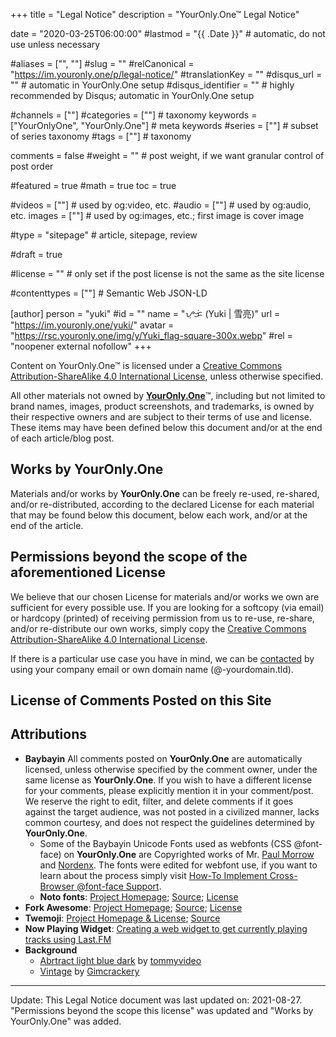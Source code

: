 +++
title = "Legal Notice"
description = "YourOnly.One™ Legal Notice"

date = "2020-03-25T06:00:00"
#lastmod = "{{ .Date }}"    # automatic, do not use unless necessary

#aliases = ["", ""]
#slug = ""
#relCanonical = "https://im.youronly.one/p/legal-notice/"
#translationKey = ""
#disqus_url = ""                                                    # automatic in YourOnly.One setup
#disqus_identifier = ""                                             # highly recommended by Disqus; automatic in YourOnly.One setup

#channels = [""]
#categories = [""]                                                   # taxonomy
keywords = ["YourOnlyOne", "YourOnly.One"]                                                     # meta keywords
#series = [""]                                                       # subset of series taxonomy
#tags = [""]                                                         # taxonomy

comments = false
#weight = ""                                                        # post weight, if we want granular control of post order

#featured = true
#math = true
toc = true

#videos = [""]                                                       # used by og:video, etc.
#audio = [""]                                                        # used by og:audio, etc.
images = [""]                                                       # used by og:images, etc.; first image is cover image

#type = "sitepage"                                                           # article, sitepage, review

#draft = true

#license = ""                                                       # only set if the post license is not the same as the site license

#contenttypes = [""]                                                 # Semantic Web JSON-LD

[author]
  person = "yuki"
  #id = ""
  name = "ᜌᜓᜃᜒ (Yuki | 雪亮)"
  url = "https://im.youronly.one/yuki/"
  avatar = "https://rsc.youronly.one/img/y/Yuki_flag-square-300x.webp"
  #rel = "noopener external nofollow"
+++

<!-- <a href="https://creativecommons.org/licenses/by-sa/4.0/" aria-label="License: Creative Commons Attribution-ShareAlike 4.0 International" referrerpolicy="strict-origin-when-cross-origin" rel="license noopener external nofollow"><i aria-hidden="true" class="cc cc-cc cc-2x text-red" title="License: Creative Commons Attribution-ShareAlike 4.0 International"></i> <i aria-hidden="true" class="cc cc-by cc-2x text-green" title="License: Creative Commons Attribution-ShareAlike 4.0 International"></i> <i aria-hidden="true" class="cc cc-sa cc-2x text-blue" title="License: Creative Commons Attribution-ShareAlike 4.0 International"></i></a><br/> -->

Content on <span property="dct:title" xmlns:dct="https://purl.org/dc/terms/">YourOnly.One</span>™ is licensed under a <a href="https://creativecommons.org/licenses/by-sa/4.0/" referrerpolicy="strict-origin-when-cross-origin" rel="license noopener external nofollow">Creative Commons Attribution-ShareAlike 4.0 International License</a>, unless otherwise specified.

All other materials not owned by <a href="https://youronly.one" rel="me noopener" referrerpolicy="strict-origin-when-cross-origin">__YourOnly.One__</a>™, including but not limited to brand names, images, product screenshots, and trademarks, is owned by their respective owners and are subject to their terms of use and license. These items may have been defined below this document and/or at the end of each article/blog post.

## Works by YourOnly.One
Materials and/or works by **YourOnly.One** can be freely re-used, re-shared, and/or re-distributed, according to the declared License for each material that may be found below this document, below each work, and/or at the end of the article.

## Permissions beyond the scope of the aforementioned License
We believe that our chosen License for materials and/or works we own are sufficient for every possible use. If you are looking for a softcopy (via email) or hardcopy (printed) of receiving permission from us to re-use, re-share, and/or re-distribute our own works, simply copy the <a href="https://creativecommons.org/licenses/by-sa/4.0/" referrerpolicy="strict-origin-when-cross-origin" rel="license noopener external nofollow">Creative Commons Attribution-ShareAlike 4.0 International License</a>.

If there is a particular use case you have in mind, we can be <a href="https://im.youronly.one/p/contact-us/" title="Contact">contacted</a> by using your company email or own domain name (@-yourdomain.tld).

## License of Comments Posted on this Site

## Attributions
* __Baybayin__
All comments posted on __YourOnly.One__ are automatically licensed, unless otherwise specified by the comment owner, under the same license as __YourOnly.One__. If you wish to have a different license for your comments, please explicitly mention it in your comment/post. We reserve the right to edit, filter, and delete comments if it goes against the target audience, was not posted in a civilized manner, lacks common courtesy, and does not respect the guidelines determined by __YourOnly.One__.
  * Some of the Baybayin Unicode Fonts used as webfonts (CSS @font-face) on __YourOnly.One__ are Copyrighted works of Mr. <a href="https://www.mts.net/~pmorrow/bio.htm" rel="noopener external nofollow" referrerpolicy="strict-origin-when-cross-origin">Paul Morrow</a> and <a href="https://nordenx.blogspot.com" rel="noopener external nofollow" referrerpolicy="strict-origin-when-cross-origin">Nordenx</a>. The fonts were edited for webfont use, if you want to learn about the process simply visit <a href="https://techmagus.icu/how-to-implement-cross-browser-font-face-support" title="How-To Implement Cross-Browser @font-face Support" rel="me noopener external" referrerpolicy="strict-origin-when-cross-origin">How-To Implement Cross-Browser @font-face Support</a>.
  * __Noto fonts__: <a href="https://www.google.com/get/noto/" rel="noopener external nofollow" referrerpolicy="strict-origin-when-cross-origin">Project Homepage</a>; <a href="https://github.com/googlefonts/noto-fonts" rel="noopener external nofollow" referrerpolicy="strict-origin-when-cross-origin">Source</a>; <a href="http://scripts.sil.org/OFL" rel="noopener external nofollow" referrerpolicy="strict-origin-when-cross-origin">License</a>
* __Fork Awesome__: <a href="https://forkaweso.me" rel="noopener external nofollow" referrerpolicy="strict-origin-when-cross-origin">Project Homepage</a>; <a href="https://github.com/ForkAwesome/Fork-Awesome" rel="noopener external nofollow" referrerpolicy="strict-origin-when-cross-origin">Source</a>; <a href="https://forkaweso.me/Fork-Awesome/license/" rel="noopener external nofollow" referrerpolicy="strict-origin-when-cross-origin">License</a>
* __Twemoji__: <a href="https://twemoji.twitter.com" rel="noopener external nofollow" referrerpolicy="strict-origin-when-cross-origin">Project Homepage &amp; License</a>; <a href="https://github.com/twitter/twemoji" rel="noopener external nofollow" referrerpolicy="strict-origin-when-cross-origin">Source</a>
* __Now Playing Widget__: <a href="https://prashant.me/development/2018/03/04/creating-a-web-widget-to-get-currently-playing-song-tracks-using-lastfm.html" rel="noopener external nofollow" referrerpolicy="strict-origin-when-cross-origin"> Creating a web widget to get currently playing tracks using Last.FM</a>
* __Background__
	* <a href="https://pixabay.com/illustrations/abstract-light-blue-dark-1780252/" rel="noopener external nofollow" referrerpolicy="strict-origin-when-cross-origin">Abrtract light blue dark</a> by <a href="https://pixabay.com/users/tommyvideo-3092371/" rel="noopener external nofollow" referrerpolicy="strict-origin-when-cross-origin">tommyvideo</a>
	* <a href="https://pixabay.com/illustrations/vintage-distressed-933793/" rel="noopener external nofollow" referrerpolicy="strict-origin-when-cross-origin">Vintage</a> by <a href="https://pixabay.com/users/gimcrackery-1386707/" rel="noopener external nofollow" referrerpolicy="strict-origin-when-cross-origin">Gimcrackery</a>

<hr/>

Update: This Legal Notice document was last updated on: 2021-08-27. "Permissions beyond the scope this license" was updated and "Works by YourOnly.One" was added.
